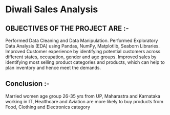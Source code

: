 # Diwali Sales Analysis 

## OBJECTIVES OF THE PROJECT ARE :-

Performed Data Cleaning and Data Manipulation.
Performed Exploratory Data Analysis (EDA) using Pandas, NumPy, Matplotlib, Seaborn Libraries.
Improved Customer experience by identifying potential customers across different states, occupation, gender and age groups.
Improved sales by identifying most selling product categories and products, which can help to plan inventory and hence meet the demands.

## Conclusion :-

Married women age group 26-35 yrs from UP, Maharastra and Karnataka working in IT, Healthcare and Aviation are more likely to buy products from Food, Clothing and Electronics category
